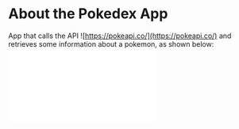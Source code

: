 # About the Pokedex App
App that calls the API ![https://pokeapi.co/](https://pokeapi.co/) and retrieves some information about a pokemon, as shown below: 
![Pokedex](/Pokedex.html)

